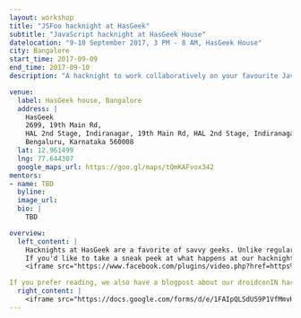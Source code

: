 ```yaml
---
layout: workshop
title: "JSFoo hacknight at HasGeek"
subtitle: "JavaScript hacknight at HasGeek House"
datelocation: "9-10 September 2017, 3 PM - 8 AM, HasGeek House"
city: Bangalore
start_time: 2017-09-09
end_time: 2017-09-10
description: "A hacknight to work collaboratively on your favourite JavaScript project mentored by professionals from the industry."

venue:
  label: HasGeek house, Bangalore
  address: |
    HasGeek
    2699, 19th Main Rd, 
    HAL 2nd Stage, Indiranagar, 19th Main Rd, HAL 2nd Stage, Indiranagar, 
    Bengaluru, Karnataka 560008
  lat: 12.961499
  lng: 77.644307
  google_maps_url: https://goo.gl/maps/tQmKAFvox342
mentors:
- name: TBD
  byline:
  image_url:
  bio: |
    TBD

overview:
  left_content: |
    Hacknights at HasGeek are a favorite of savvy geeks. Unlike regular hackathons, hacknights at HasGeek house foster collaboration among developers who are passionate about building things. If you're into looking for a hackathon to participate and win prizes, this isn't it. But if you're passionate about technology, love to work with a community, and want to build something amazing. HasGeek hacknight is for you. Did we mention the mentoring by industry professionals? There's that, too. Sign up now!
    If you'd like to take a sneak peek at what happens at our hacknights, check out the video below.
    <iframe src="https://www.facebook.com/plugins/video.php?href=https%3A%2F%2Fwww.facebook.com%2FHasGeek%2Fvideos%2F1250347611675161%2F&show_text=0&width=560" width="560" height="314" style="border:none;overflow:hidden" scrolling="no" frameborder="0" allowTransparency="true" allowFullScreen="true"></iframe>

If you prefer reading, we also have a blogpost about our droidconIN hacknight. You can [read it here](https://medium.com/hasgeek/with-hackathons-maybe-smaller-the-better-c332ef23bc9)
  right_content: |
    <iframe src="https://docs.google.com/forms/d/e/1FAIpQLSdU59P1VfMmvHiqwfgCoG7qQJf8hIUivJhWnpuJPiIEVO7x5A/viewform?embedded=true" width="760" height="500" frameborder="0" marginheight="0" marginwidth="0">Loading...</iframe>
---
```

